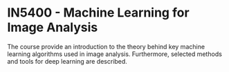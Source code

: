 # IN5400 - Machine Learning for Image Analysis
The course provide an introduction to the theory behind key machine learning algorithms used in image analysis. Furthermore, selected methods and tools for deep learning are described.
